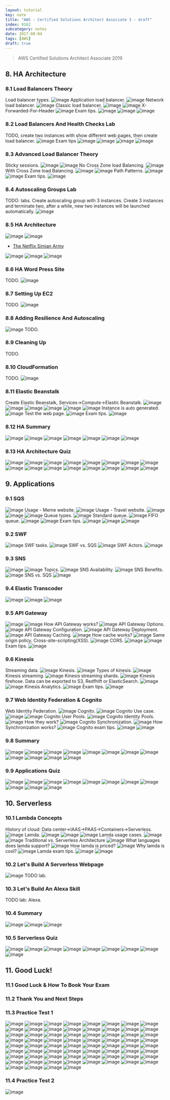 ```yaml
---
layout: tutorial
key: note
title: "AWS - Certified Solutions Architect Associate 3 - draft"
index: 9162
subcategory: notes
date: 2017-08-04
tags: [AWS]
draft: true
---
```


> AWS Certified Solutions Architect Associate 2019

## 8. HA Architecture
### 8.1 Load Balancers Theory
Load balancer types.
![image](/public/images/note/9160/8-1-load-balancer-1.png)
Application load balancer.
![image](/public/images/note/9160/8-1-load-balancer-2.png)
Network load balancer.
![image](/public/images/note/9160/8-1-load-balancer-3.png)
Classic load balancer.
![image](/public/images/note/9160/8-1-load-balancer-4.png)
![image](/public/images/note/9160/8-1-load-balancer-5.png)
X-Forwarded-For-Header
![image](/public/images/note/9160/8-1-load-balancer-6.png)
Exam tips.
![image](/public/images/note/9160/8-1-load-balancer-exam-tips-1.png)
![image](/public/images/note/9160/8-1-load-balancer-exam-tips-2.png)
![image](/public/images/note/9160/8-1-load-balancer-exam-tips-3.png)
### 8.2 Load Balancers And Health Checks Lab
TODO, create two instances with show different web pages, then create load balancer.
![image](/public/images/note/9160/8-2-load-balancer-1.png)
Exam tips
![image](/public/images/note/9160/8-2-load-balancer-exam-tips-1.png)
![image](/public/images/note/9160/8-2-load-balancer-exam-tips-2.png)
![image](/public/images/note/9160/8-2-load-balancer-exam-tips-3.png)
![image](/public/images/note/9160/8-2-load-balancer-exam-tips-4.png)
### 8.3 Advanced Load Balancer Theory
Sticky sessions.
![image](/public/images/note/9160/8-3-advanced-load-balancer-1.png)
![image](/public/images/note/9160/8-3-advanced-load-balancer-2.png)
No Cross Zone load Balancing.
![image](/public/images/note/9160/8-3-advanced-load-balancer-3.png)
With Cross Zone load Balancing.
![image](/public/images/note/9160/8-3-advanced-load-balancer-4.png)
![image](/public/images/note/9160/8-3-advanced-load-balancer-5.png)
Path Patterns.
![image](/public/images/note/9160/8-3-advanced-load-balancer-6.png)
![image](/public/images/note/9160/8-3-advanced-load-balancer-7.png)
Exam tips.
![image](/public/images/note/9160/8-3-advanced-load-balancer-exam-tips.png)
### 8.4 Autoscaling Groups Lab
TODO: labs. Create autoscaling group with 3 instances. Create 3 instances and terminate two, after a while, new two instances will be launched automatically.
![image](/public/images/note/9160/8-4-autoscaling-groups-1.png)
### 8.5 HA Architecture
![image](/public/images/note/9160/8-5-ha-architecture-1.png)
![image](/public/images/note/9160/8-5-ha-architecture-2.png)
* [The Netflix Simian Army](https://medium.com/netflix-techblog/the-netflix-simian-army-16e57fbab116)

![image](/public/images/note/9160/8-5-ha-architecture-3.png)
![image](/public/images/note/9160/8-5-ha-architecture-4.png)
![image](/public/images/note/9160/8-5-ha-architecture-5.png)
### 8.6 HA Word Press Site
TODO.
![image](/public/images/note/9160/8-6-wordpress-1.png)
### 8.7 Setting Up EC2
TODO.
![image](/public/images/note/9160/8-6-wordpress-122.png)
### 8.8 Adding Resilience And Autoscaling
![image](/public/images/note/9160/8-8-resilience-autoscaling-1.png)
TODO.
### 8.9 Cleaning Up
TODO.
### 8.10 CloudFormation
TODO.
![image](/public/images/note/9160/8-10-cloudformation-exam-tips.png)
### 8.11 Elastic Beanstalk
Create Elastic Beanstalk, Services->Compute->Elastic Beanstalk.
![image](/public/images/note/9160/8-11-elastic-beanstalk-1.png)
![image](/public/images/note/9160/8-11-elastic-beanstalk-2.png)
![image](/public/images/note/9160/8-11-elastic-beanstalk-3.png)
![image](/public/images/note/9160/8-11-elastic-beanstalk-4.png)
![image](/public/images/note/9160/8-11-elastic-beanstalk-5.png)
![image](/public/images/note/9160/8-11-elastic-beanstalk-6.png)
Instance is auto generated.
![image](/public/images/note/9160/8-11-elastic-beanstalk-7.png)
Test the web page.
![image](/public/images/note/9160/8-11-elastic-beanstalk-8.png)
Exam tips.
![image](/public/images/note/9160/8-11-elastic-beanstalk-exam-tips.png)
### 8.12 HA Summary
![image](/public/images/note/9160/8-12-ha-summary-1.png)
![image](/public/images/note/9160/8-12-ha-summary-2.png)
![image](/public/images/note/9160/8-12-ha-summary-3.png)
![image](/public/images/note/9160/8-12-ha-summary-4.png)
![image](/public/images/note/9160/8-12-ha-summary-5.png)
![image](/public/images/note/9160/8-12-ha-summary-6.png)
![image](/public/images/note/9160/8-12-ha-summary-7.png)
### 8.13 HA Architecture Quiz
![image](/public/images/note/9160/8-13-ha-quiz-1.png)
![image](/public/images/note/9160/8-13-ha-quiz-2.png)
![image](/public/images/note/9160/8-13-ha-quiz-3.png)
![image](/public/images/note/9160/8-13-ha-quiz-4.png)
![image](/public/images/note/9160/8-13-ha-quiz-5.png)
![image](/public/images/note/9160/8-13-ha-quiz-6.png)
![image](/public/images/note/9160/8-13-ha-quiz-7.png)
![image](/public/images/note/9160/8-13-ha-quiz-8.png)
![image](/public/images/note/9160/8-13-ha-quiz-9.png)
![image](/public/images/note/9160/8-13-ha-quiz-10.png)
![image](/public/images/note/9160/8-13-ha-quiz-11.png)
![image](/public/images/note/9160/8-13-ha-quiz-12.png)
![image](/public/images/note/9160/8-13-ha-quiz-13.png)
![image](/public/images/note/9160/8-13-ha-quiz-14.png)
![image](/public/images/note/9160/8-13-ha-quiz-15.png)
![image](/public/images/note/9160/8-13-ha-quiz-16.png)
## 9. Applications
### 9.1 SQS
![image](/public/images/note/9160/9-1-sqs-1.png)
Usage - Meme website.
![image](/public/images/note/9160/9-1-sqs-2.png)
Usage - Travel website.
![image](/public/images/note/9160/9-1-sqs-3.png)
![image](/public/images/note/9160/9-1-sqs-4.png)
![image](/public/images/note/9160/9-1-sqs-5.png)
Queue types.
![image](/public/images/note/9160/9-1-sqs-6.png)
Standard queue.
![image](/public/images/note/9160/9-1-sqs-7.png)
FIFO queue.
![image](/public/images/note/9160/9-1-sqs-8.png)
![image](/public/images/note/9160/9-1-sqs-9.png)
Exam tips.
![image](/public/images/note/9160/9-1-sqs-exam-tips-1.png)
![image](/public/images/note/9160/9-1-sqs-exam-tips-2.png)
![image](/public/images/note/9160/9-1-sqs-exam-tips-3.png)
### 9.2 SWF
![image](/public/images/note/9160/9-2-swf-1.png)
SWF tasks.
![image](/public/images/note/9160/9-2-swf-2.png)
SWF vs. SQS
![image](/public/images/note/9160/9-2-swf-3.png)
SWF Actors.
![image](/public/images/note/9160/9-2-swf-4.png)
### 9.3 SNS
![image](/public/images/note/9160/9-3-sns-1.png)
![image](/public/images/note/9160/9-3-sns-2.png)
Topics.
![image](/public/images/note/9160/9-3-sns-3.png)
SNS Availability.
![image](/public/images/note/9160/9-3-sns-4.png)
SNS Benefits.
![image](/public/images/note/9160/9-3-sns-5.png)
SNS vs. SQS
![image](/public/images/note/9160/9-3-sns-6.png)
### 9.4 Elastic Transcoder
![image](/public/images/note/9160/9-4-elastic-transcoder-1.png)
![image](/public/images/note/9160/9-4-elastic-transcoder-2.png)
![image](/public/images/note/9160/9-4-elastic-transcoder-3.png)
### 9.5 API Gateway
![image](/public/images/note/9160/9-5-api-gateway-1.png)
![image](/public/images/note/9160/9-5-api-gateway-2.png)
How API Gateway works?
![image](/public/images/note/9160/9-5-api-gateway-3.png)
API Gateway Options.
![image](/public/images/note/9160/9-5-api-gateway-4.png)
API Gateway Configuration.
![image](/public/images/note/9160/9-5-api-gateway-5.png)
API Gateway Deployment.
![image](/public/images/note/9160/9-5-api-gateway-6.png)
API Gateway Caching.
![image](/public/images/note/9160/9-5-api-gateway-7.png)
How cache works?
![image](/public/images/note/9160/9-5-api-gateway-8.png)
Same origin policy. Cross-site-scripting(XSS).
![image](/public/images/note/9160/9-5-api-gateway-9.png)
CORS.
![image](/public/images/note/9160/9-5-api-gateway-10.png)
![image](/public/images/note/9160/9-5-api-gateway-11.png)
Exam tips.
![image](/public/images/note/9160/9-5-api-gateway-exam-tips.png)
### 9.6 Kinesis
Streaming data.
![image](/public/images/note/9160/9-6-kinesis-1.png)
Kinesis.
![image](/public/images/note/9160/9-6-kinesis-2.png)
Types of kinesis.
![image](/public/images/note/9160/9-6-kinesis-3.png)
Kinesis streaming.
![image](/public/images/note/9160/9-6-kinesis-4.png)
Kinesis streaming shards.
![image](/public/images/note/9160/9-6-kinesis-5.png)
Kinesis firehose. Data can be exported to S3, Redfhift or ElasticSearch.
![image](/public/images/note/9160/9-6-kinesis-6.png)
![image](/public/images/note/9160/9-6-kinesis-7.png)
Kinesis Analytics.
![image](/public/images/note/9160/9-6-kinesis-8.png)
Exam tips.
![image](/public/images/note/9160/9-6-kinesis-exam-tips.png)
### 9.7 Web Identity Federation & Cognito
Web Identity Federation.
![image](/public/images/note/9160/9-7-wif-1.png)
Cognito.
![image](/public/images/note/9160/9-7-wif-2.png)
Cognito Use case.
![image](/public/images/note/9160/9-7-wif-3.png)
![image](/public/images/note/9160/9-7-wif-4.png)
Cognito User Pools.
![image](/public/images/note/9160/9-7-wif-5.png)
Cognito Identity Pools.
![image](/public/images/note/9160/9-7-wif-6.png)
How they work?
![image](/public/images/note/9160/9-7-wif-7.png)
Cognito Synchronization.
![image](/public/images/note/9160/9-7-wif-8.png)
How Synchronization works?
![image](/public/images/note/9160/9-7-wif-9.png)
Cognito exam tips.
![image](/public/images/note/9160/9-7-wif-exam-tips-1.png)
![image](/public/images/note/9160/9-7-wif-exam-tips-2.png)
### 9.8 Summary
![image](/public/images/note/9160/9-8-summary-1.png)
![image](/public/images/note/9160/9-8-summary-2.png)
![image](/public/images/note/9160/9-8-summary-3.png)
![image](/public/images/note/9160/9-8-summary-4.png)
![image](/public/images/note/9160/9-8-summary-5.png)
![image](/public/images/note/9160/9-8-summary-6.png)
![image](/public/images/note/9160/9-8-summary-7.png)
![image](/public/images/note/9160/9-8-summary-8.png)
![image](/public/images/note/9160/9-8-summary-9.png)
![image](/public/images/note/9160/9-8-summary-10.png)
![image](/public/images/note/9160/9-8-summary-11.png)
![image](/public/images/note/9160/9-8-summary-12.png)
### 9.9 Applications Quiz
![image](/public/images/note/9160/9-9-application-quiz-1.png)
![image](/public/images/note/9160/9-9-application-quiz-2.png)
![image](/public/images/note/9160/9-9-application-quiz-3.png)
![image](/public/images/note/9160/9-9-application-quiz-4.png)
![image](/public/images/note/9160/9-9-application-quiz-5.png)
![image](/public/images/note/9160/9-9-application-quiz-6.png)
![image](/public/images/note/9160/9-9-application-quiz-7.png)
![image](/public/images/note/9160/9-9-application-quiz-8.png)
![image](/public/images/note/9160/9-9-application-quiz-9.png)
![image](/public/images/note/9160/9-9-application-quiz-10.png)
![image](/public/images/note/9160/9-9-application-quiz-11.png)
## 10. Serverless
### 10.1 Lambda Concepts
History of cloud: Data center->IAAS->PAAS->Containers->Serverless.
![image](/public/images/note/9160/10-1-lambda-1.png)
Lamda.
![image](/public/images/note/9160/10-1-lambda-2.png)
![image](/public/images/note/9160/10-1-lambda-3.png)
![image](/public/images/note/9160/10-1-lambda-4.png)
Lamda usage cases.
![image](/public/images/note/9160/10-1-lambda-5.png)
![image](/public/images/note/9160/10-1-lambda-6.png)
Traditional vs. Serverless Architecture
![image](/public/images/note/9160/10-1-lambda-7.png)
What languages does lamda support?
![image](/public/images/note/9160/10-1-lambda-8.png)
How lamda is priced?
![image](/public/images/note/9160/10-1-lambda-9.png)
Why lamda is cool?
![image](/public/images/note/9160/10-1-lambda-10.png)
Lamda exam tips.
![image](/public/images/note/9160/10-1-lambda-exam-tips-1.png)
![image](/public/images/note/9160/10-1-lambda-exam-tips-2.png)
### 10.2 Let's Build A Serverless Webpage
![image](/public/images/note/9160/10-2-build-serverless-1.png)
TODO lab.
### 10.3 Let's Build An Alexa Skill
TODO lab: Alexa.
### 10.4 Summary
![image](/public/images/note/9160/10-4-lamda-summary-1.png)
![image](/public/images/note/9160/10-4-lamda-summary-2.png)
![image](/public/images/note/9160/10-4-lamda-summary-3.png)
### 10.5 Serverless Quiz
![image](/public/images/note/9160/10-5-serverless-quiz-1.png)
![image](/public/images/note/9160/10-5-serverless-quiz-2.png)
![image](/public/images/note/9160/10-5-serverless-quiz-3.png)
![image](/public/images/note/9160/10-5-serverless-quiz-4.png)
![image](/public/images/note/9160/10-5-serverless-quiz-5.png)
![image](/public/images/note/9160/10-5-serverless-quiz-6.png)
![image](/public/images/note/9160/10-5-serverless-quiz-7.png)
![image](/public/images/note/9160/10-5-serverless-quiz-8.png)
![image](/public/images/note/9160/10-5-serverless-quiz-9.png)

## 11. Good Luck!
### 11.1 Good Luck & How To Book Your Exam
### 11.2 Thank You and Next Steps
### 11.3 Practice Test 1
![image](/public/images/note/9160/11-3-practice-1.png)
![image](/public/images/note/9160/11-3-practice-2.png)
![image](/public/images/note/9160/11-3-practice-3.png)
![image](/public/images/note/9160/11-3-practice-4.png)
![image](/public/images/note/9160/11-3-practice-5.png)
![image](/public/images/note/9160/11-3-practice-6.png)
![image](/public/images/note/9160/11-3-practice-7.png)
![image](/public/images/note/9160/11-3-practice-8.png)
![image](/public/images/note/9160/11-3-practice-9.png)
![image](/public/images/note/9160/11-3-practice-10.png)
![image](/public/images/note/9160/11-3-practice-11.png)
![image](/public/images/note/9160/11-3-practice-12.png)
![image](/public/images/note/9160/11-3-practice-13.png)
![image](/public/images/note/9160/11-3-practice-14.png)
![image](/public/images/note/9160/11-3-practice-15.png)
![image](/public/images/note/9160/11-3-practice-16.png)
![image](/public/images/note/9160/11-3-practice-17.png)
![image](/public/images/note/9160/11-3-practice-18.png)
![image](/public/images/note/9160/11-3-practice-19.png)
![image](/public/images/note/9160/11-3-practice-20.png)
![image](/public/images/note/9160/11-3-practice-21.png)
![image](/public/images/note/9160/11-3-practice-22.png)
![image](/public/images/note/9160/11-3-practice-23.png)
![image](/public/images/note/9160/11-3-practice-24.png)
![image](/public/images/note/9160/11-3-practice-25.png)
![image](/public/images/note/9160/11-3-practice-26.png)
![image](/public/images/note/9160/11-3-practice-27.png)
![image](/public/images/note/9160/11-3-practice-28.png)
![image](/public/images/note/9160/11-3-practice-29.png)
![image](/public/images/note/9160/11-3-practice-30.png)
![image](/public/images/note/9160/11-3-practice-31.png)
![image](/public/images/note/9160/11-3-practice-32.png)
![image](/public/images/note/9160/11-3-practice-33.png)
![image](/public/images/note/9160/11-3-practice-34.png)
![image](/public/images/note/9160/11-3-practice-35.png)
![image](/public/images/note/9160/11-3-practice-36.png)
![image](/public/images/note/9160/11-3-practice-37.png)
![image](/public/images/note/9160/11-3-practice-38.png)
![image](/public/images/note/9160/11-3-practice-39.png)
![image](/public/images/note/9160/11-3-practice-40.png)
![image](/public/images/note/9160/11-3-practice-41.png)
![image](/public/images/note/9160/11-3-practice-42.png)
![image](/public/images/note/9160/11-3-practice-43.png)
![image](/public/images/note/9160/11-3-practice-44-1.png)
![image](/public/images/note/9160/11-3-practice-44-2.png)
![image](/public/images/note/9160/11-3-practice-45.png)
![image](/public/images/note/9160/11-3-practice-46.png)
![image](/public/images/note/9160/11-3-practice-47.png)
![image](/public/images/note/9160/11-3-practice-48.png)
![image](/public/images/note/9160/11-3-practice-49.png)
![image](/public/images/note/9160/11-3-practice-50.png)
![image](/public/images/note/9160/11-3-practice-51-1.png)
![image](/public/images/note/9160/11-3-practice-51-2.png)
![image](/public/images/note/9160/11-3-practice-52.png)
![image](/public/images/note/9160/11-3-practice-53.png)
![image](/public/images/note/9160/11-3-practice-54.png)
![image](/public/images/note/9160/11-3-practice-55.png)
![image](/public/images/note/9160/11-3-practice-56.png)
![image](/public/images/note/9160/11-3-practice-57.png)
![image](/public/images/note/9160/11-3-practice-58.png)
![image](/public/images/note/9160/11-3-practice-59.png)
![image](/public/images/note/9160/11-3-practice-60.png)
![image](/public/images/note/9160/11-3-practice-61-1.png)
![image](/public/images/note/9160/11-3-practice-61-2.png)
![image](/public/images/note/9160/11-3-practice-62-1.png)
![image](/public/images/note/9160/11-3-practice-62-2.png)
![image](/public/images/note/9160/11-3-practice-63.png)
![image](/public/images/note/9160/11-3-practice-64.png)
### 11.4 Practice Test 2
![image](/public/images/note/9160/11-4-practice-1.png)
